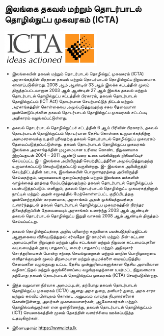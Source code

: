 # இலங்கை தகவல் மற்றும் தொடர்பாடல் தொழில்நுட்ப முகவரகம் (ICTA)


![](../../../img/img/logo-ICTA.jpg)

- இலங்கையின் தகவல் மற்றும் தொடர்பாடல் தொழில்நுட் முகவகரம் (ICTA) அரசாங்கத்தின் பிரதான தகவல் மற்றும் தொடர்பாடல் தொழில்நுட்ப நிறுவனமாக காணப்படுகின்றது.  2008 ஆம் ஆண்டின் 33 ஆம் இலக்க சட்டத்தின் மூலம் திருத்தப்பட்டவாறான 2003 ஆம் ஆண்டின் 27 ஆம் இலக்க தகவல் மற்றும் தொடர்பாடல் தொழில்நுட்ப சட்டத்தின் பிரகாரம், தகவல் தொடர்பாடல் தொழில்நுட்பம் (ICT Act) தொடர்பான செயற்பாட்டுத் திட்டம் மற்றும் அரசாங்கத்தின் கொள்கையை அமுல்படுத்துவதற்கு சகல தேவையான முன்னெடுப்புக்களை தகவல் தொடர்பாடல் தொழில்நுட்ப முகவரகம் சட்டப்படி அதிகாரம் வழங்கப்பட்டுள்ளது. 

- தகவல் தொடர்பாடல் தொழில்நுட்பச் சட்டத்தின் 6 ஆம் பிரிவின் பிரகாரம், தகவல் தொடர்பாடல் தொழில்நுட்பம் தொடர்பான தேசிய கொள்கை உருவாக்கத்திற்கு அமைசரவைக்கு உதவி புரிவதற்கு தகவல் தொடர்பாடல் தொழில்நுட்ப முகவரகம் தேவைப்படுத்தப்பட்டுள்ளது. தகவல் தொடர்பாடல் தொழில்நுட்ப முகவரகம் இலங்கை அரசாங்தக்தின் முழுமையான உரிமை கொண்ட நிறுவனமாக இருப்பதுடன் 2004 – 2011 ஆண்டு வரை உலக வங்கியினால் நிதியளிப்புச் செய்யப்பட்ட இ - இலங்கை அபிவிருத்தி செயற்திட்டத்தினை அமுல்படுத்துவதற்கு உருவாக்கப்பட்டு செயற்படுத்தப்பட்டு வருகின்றது. இ- இலங்கை அபிவிருத்தி செயற்திட்டத்தின் ஊடாக, இலங்கையின் பொருளாதரத்தை அபிவிருத்தி செய்வதற்கும், வறுமையைக் குறைப்பதற்கும் மற்றும் இலங்கை மக்களின் வாழ்க்கைத் தரத்தை மேம்படுத்துவதற்கும் தகவல் தொடர்பாடல் தொழில்நுட்பம் பயன்படுத்தப்படும். எனினும், தகவல் தொடர்பாடல் தொழில்நுட்ப முகவரகத்தினால் நாட்டில் மற்றும் அதன் சமூகத்தில் மேற்கொள்ளப்பட்ட குறிப்பிடத்தகு முன்னேற்றத்தின் காரணமாக, அரசாங்கம் அதன் முக்கியத்துவத்தை உணர்ந்ததுடன் தகவல் தொடர்பாடல் தொழில்நுட்ப முகவரகத்தின் நிரந்தர நிலைத்திருப்பின் தேவையையும் அரசாங்கம் உணர்ந்து 2003 ஆம் ஆண்டின் தகவல் தொடர்பாடல் தொழில்நுட்ப இறுதி வாசகம் 2008 ஆம் ஆண்டில் திருத்தம் செய்யப்பட்டது.

- தகவல் தொழில்நுட்பத்தை அறிவு பரிமாற்ற கருவியாக பயன்படுத்தி டிஜிட்டல் ஆளுகையை விரிவுபடுத்துதல்; சர்வதேச இ-காமர்ஸ் மற்றும் மின்-கட்டண அமைப்புகளை நிறுவுதல் மற்றும் புதிய சட்டங்கள் மற்றும் நிறுவன கட்டமைப்புகளை வடிவமைத்தல் தரவு பாதுகாப்பு, சைபர் பாதுகாப்பு மற்றும் அறிவுசார் சொத்துரிமைகள் போன்ற சந்தை செயல்முறைகள் மற்றும் மாநில பொறிமுறையை எளிதாக்குவதன் மூலம் திறமையான மற்றும் குடிமக்களை மையப்படுத்திய சேவைகளை வழங்குவது உட்பட தேசிய முன்னுரிமைகளுக்கான தேசிய அளவிலான வழிகாட்டுதல் மற்றும் ஒருங்கிணைப்பை வழங்குவதற்கான உயர்மட்ட நிறுவனமாக தற்போது தகவல் தொடர்பாடல் தொழில்நுட்ப முகவரகம் (ICTA) செயற்படுகின்றது. 

- இந்த வலுவான நிர்வாக அமைப்புடன், தற்போது தகவல் தொடர்பாடல் தொழில்நுட்ப முகவரகம் (ICTA) ஆனது  அரச துறை, தனியார் துறை, அரசு சாரா மற்றும் கல்விப் பின்புலம் கொண்ட அனுபவம் வாய்ந்த நிபுணர்களைக் கொண்டுள்ளது, அவர்கள் முகாமையாளர்கள், ஆலோசகர்கள் மற்றும் தொழில்வல்லுநர்கள் என ஒன்றிணைந்து, தகவல் தொடர்பாடல் தொழில்நுட்பம் (ICT) செயலாக்கத்தின் மூலம் தேசத்தின் வளர்ச்சியை ஊக்கப்படுத்த உதவுகிறார்கள். 

- இணையதளம்: https://www.icta.lk
